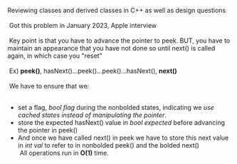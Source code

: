 Reviewing classes and derived classes in C++ as well as design questions<br><br>
​
Got this problem in January 2023, Apple interview<br><br>
​
Key point is that you have to advance the pointer to peek. BUT, you have to maintain an appearance that you have not done so until next() is called again, in which case you "reset"<br><br>
​
Ex) **peek()**, hasNext()...peek()...peek()...hasNext(), **next()**<br><br>
​
We have to ensure that we: <br>
​
* set a flag, *bool flag* during the nonbolded states, indicating we *use cached states instead of manipulating the pointer*.
* store the expected hasNext() value in *bool expected* before advancing the pointer in peek()
* And once we have called next() in peek we have to store this next value in *int val* to refer to in nonbolded peek() and the bolded next() <br>
​
All operations run in **O(1)** time.
​
​
